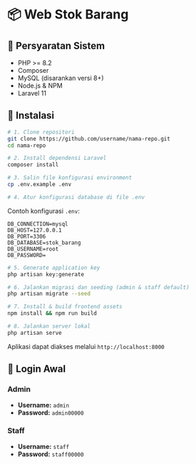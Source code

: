 
# 📦 Web Stok Barang

## 🔧 Persyaratan Sistem

* PHP >= 8.2
* Composer
* MySQL (disarankan versi 8+)
* Node.js & NPM
* Laravel 11

## 🚀 Instalasi

```bash
# 1. Clone repositori
git clone https://github.com/username/nama-repo.git
cd nama-repo

# 2. Install dependensi Laravel
composer install

# 3. Salin file konfigurasi environment
cp .env.example .env

# 4. Atur konfigurasi database di file .env
````

Contoh konfigurasi `.env`:

```
DB_CONNECTION=mysql
DB_HOST=127.0.0.1
DB_PORT=3306
DB_DATABASE=stok_barang
DB_USERNAME=root
DB_PASSWORD=
```

```bash
# 5. Generate application key
php artisan key:generate

# 6. Jalankan migrasi dan seeding (admin & staff default)
php artisan migrate --seed

# 7. Install & build frontend assets
npm install && npm run build

# 8. Jalankan server lokal
php artisan serve
```

Aplikasi dapat diakses melalui `http://localhost:8000`

## 🔐 Login Awal

### Admin

* **Username:** `admin`
* **Password:** `admin00000`

### Staff

* **Username:** `staff`
* **Password:** `staff00000`


